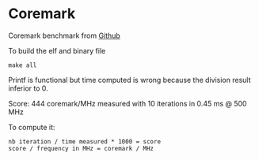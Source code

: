 # Coremark

Coremark benchmark from [Github](https://github.com/eembc/coremark)

To build the elf and binary file

```
make all
```

Printf is functional but time computed is wrong because the division result inferior to 0.

Score: 444 coremark/MHz measured with 10 iterations in 0.45 ms @ 500 MHz

To compute it:

```
nb iteration / time measured * 1000 = score
score / frequency in MHz = coremark / MHz
```
